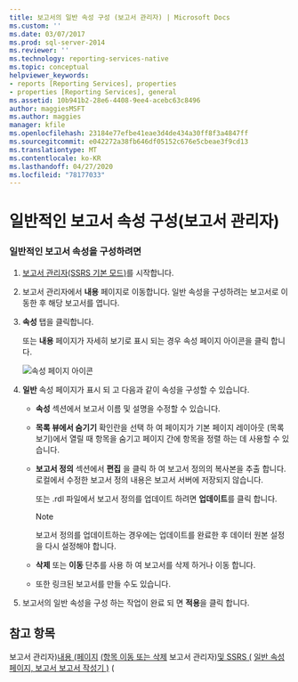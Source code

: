 ```yaml
---
title: 보고서의 일반 속성 구성 (보고서 관리자) | Microsoft Docs
ms.custom: ''
ms.date: 03/07/2017
ms.prod: sql-server-2014
ms.reviewer: ''
ms.technology: reporting-services-native
ms.topic: conceptual
helpviewer_keywords:
- reports [Reporting Services], properties
- properties [Reporting Services], general
ms.assetid: 10b941b2-28e6-4408-9ee4-acebc63c8496
author: maggiesMSFT
ms.author: maggies
manager: kfile
ms.openlocfilehash: 23184e77efbe41eae3d4de434a30ff8f3a4847ff
ms.sourcegitcommit: e042272a38fb646df05152c676e5cbeae3f9cd13
ms.translationtype: MT
ms.contentlocale: ko-KR
ms.lasthandoff: 04/27/2020
ms.locfileid: "78177033"
---
```

# <a name="configure-general-properties-for-a-report-report-manager"></a>일반적인 보고서 속성 구성(보고서 관리자)
  
### <a name="to-configure-general-report-properties"></a>일반적인 보고서 속성을 구성하려면

1.  [보고서 관리자&#40;SSRS 기본 모드&#41;](../../2014/reporting-services/report-manager-ssrs-native-mode.md)를 시작합니다.

2.  보고서 관리자에서 **내용** 페이지로 이동합니다. 일반 속성을 구성하려는 보고서로 이동한 후 해당 보고서를 엽니다.

3.  **속성** 탭을 클릭합니다.

     또는 **내용** 페이지가 자세히 보기로 표시 되는 경우 속성 페이지 아이콘을 클릭 합니다.

     ![속성 페이지 아이콘](media/prop.gif "속성 페이지 아이콘")

4.  **일반** 속성 페이지가 표시 되 고 다음과 같이 속성을 구성할 수 있습니다.

    -   **속성** 섹션에서 보고서 이름 및 설명을 수정할 수 있습니다.

    -   **목록 뷰에서 숨기기** 확인란을 선택 하 여 페이지가 기본 페이지 레이아웃 (목록 보기)에서 열릴 때 항목을 숨기고 페이지 간에 항목을 정렬 하는 데 사용할 수 있습니다.

    -   **보고서 정의** 섹션에서 **편집** 을 클릭 하 여 보고서 정의의 복사본을 추출 합니다. 로컬에서 수정한 보고서 정의 내용은 보고서 서버에 저장되지 않습니다.

         또는 .rdl 파일에서 보고서 정의를 업데이트 하려면 **업데이트**를 클릭 합니다.

        > [!NOTE]
        >  보고서 정의를 업데이트하는 경우에는 업데이트를 완료한 후 데이터 원본 설정을 다시 설정해야 합니다.

    -   **삭제** 또는 **이동** 단추를 사용 하 여 보고서를 삭제 하거나 이동 합니다.

    -   또한 링크된 보고서를 만들 수도 있습니다.

5.  보고서의 일반 속성을 구성 하는 작업이 완료 되 면 **적용**을 클릭 합니다.

## <a name="see-also"></a>참고 항목
 보고서 관리자&#41;[내용 &#40;페이지](../../2014/reporting-services/contents-page-report-manager.md) [&#40;항목 이동 또는 삭제](report-server/move-or-delete-an-item-report-manager.md) 보고서 관리자&#41;[및 SSRS &#40;](report-builder/finding-viewing-and-managing-reports-report-builder-and-ssrs.md) [일반 속성 페이지, 보고서 보고서 작성기 &#41;](../../2014/reporting-services/general-properties-page-reports-report-manager.md) &#40;


